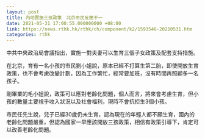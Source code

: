 ```yaml
---
layout: post
title: 內地實施三孩政策　北京市民反應不一
date: 2021-05-31 17:00:55.000000000 +08:00
link: https://news.rthk.hk/rthk/ch/component/k2/1593546-20210531.htm
categories: rthk
---
```


中共中央政治局會議指出，實施一對夫妻可以生育三個子女政策及配套支持措施。

在北京，育有一名小孩的市民劉小姐說，原本已經不打算生第二胎，即使開放生育政策，也不會考慮改變計劃，因為工作繁忙，經常要加班，沒有時間再照顧多一名孩子。

剛畢業的毛小姐說，政策可以應對老齡化問題，個人而言，將來會考慮生育，但小孩的數量主要視乎收入狀況以及社會福利，現時不會抗拒生3個小孩。

市民任先生說，兒子已經30歲仍未生育，認為現在的年輕人都不願生育，國內的老齡化問題嚴重，但認為國家一早應該開放三孩政策，相信有政策引導下，肯定可以改善老齡化問題。
